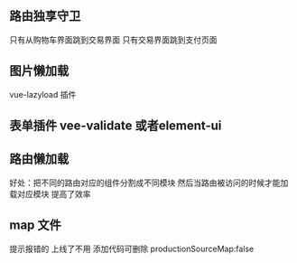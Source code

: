 ## 路由独享守卫 
只有从购物车界面跳到交易界面
只有交易界面跳到支付页面

## 图片懒加载
vue-lazyload 插件

## 表单插件 vee-validate 或者element-ui

## 路由懒加载
好处：把不同的路由对应的组件分割成不同模块
然后当路由被访问的时候才能加载对应模块
提高了效率

## map 文件
提示报错的  上线了不用
添加代码可删除  productionSourceMap:false